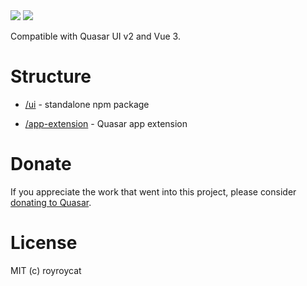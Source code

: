 <img src="https://img.shields.io/npm/v/quasar-ui-inline-edit-table.svg?label=quasar-ui-inline-edit-table">
<img src="https://img.shields.io/npm/v/quasar-app-extension-inline-edit-table.svg?label=quasar-app-extension-inline-edit-table">

Compatible with Quasar UI v2 and Vue 3.

# Structure
* [/ui](ui) - standalone npm package

* [/app-extension](app-extension) - Quasar app extension


# Donate
If you appreciate the work that went into this project, please consider [donating to Quasar](https://donate.quasar.dev).

# License
MIT (c) royroycat
